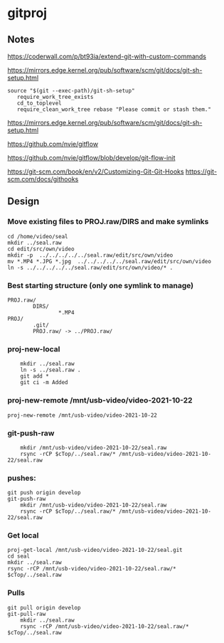 # gitproj

## Notes

https://coderwall.com/p/bt93ia/extend-git-with-custom-commands

https://mirrors.edge.kernel.org/pub/software/scm/git/docs/git-sh-setup.html

    source "$(git --exec-path)/git-sh-setup"
       require_work_tree_exists
       cd_to_toplevel
       require_clean_work_tree rebase "Please commit or stash them."

https://mirrors.edge.kernel.org/pub/software/scm/git/docs/git-sh-setup.html

https://github.com/nvie/gitflow

https://github.com/nvie/gitflow/blob/develop/git-flow-init

https://git-scm.com/book/en/v2/Customizing-Git-Git-Hooks
https://git-scm.com/docs/githooks


## Design

### Move existing files to PROJ.raw/DIRS and make symlinks

    cd /home/video/seal
    mkdir ../seal.raw
    cd edit/src/own/video
    mkdir -p  ../../../../../seal.raw/edit/src/own/video
    mv *.MP4 *.JPG *.jpg  ../../../../../seal.raw/edit/src/own/video
    ln -s ../../../../../seal.raw/edit/src/own/video/* .

### Best starting structure (only one symlink to manage)

    PROJ.raw/
            DIRS/
                    *.MP4
    PROJ/
            .git/
            PROJ.raw/ -> ../PROJ.raw/

### proj-new-local
        mkdir ../seal.raw
        ln -s ../seal.raw .
        git add *
        git ci -m Added

### proj-new-remote /mnt/usb-video/video-2021-10-22
    proj-new-remote /mnt/usb-video/video-2021-10-22

### git-push-raw
        mkdir /mnt/usb-video/video-2021-10-22/seal.raw
        rsync -rCP $cTop/../seal.raw/* /mnt/usb-video/video-2021-10-22/seal.raw

### pushes:
    git push origin develop
    git-push-raw
        mkdir /mnt/usb-video/video-2021-10-22/seal.raw
        rsync -rCP $cTop/../seal.raw/* /mnt/usb-video/video-2021-10-22/seal.raw

### Get local
    proj-get-local /mnt/usb-video/video-2021-10-22/seal.git
    cd seal
    mkdir ../seal.raw
    rsync -rCP /mnt/usb-video/video-2021-10-22/seal.raw/* $cTop/../seal.raw

### Pulls
    git pull origin develop
    git-pull-raw
        mkdir ../seal.raw
        rsync -rCP /mnt/usb-video/video-2021-10-22/seal.raw/* $cTop/../seal.raw
